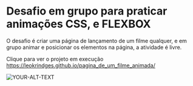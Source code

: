 <H1>Desafio em grupo para praticar animações CSS, e FLEXBOX</H1>
<p>O desafio é criar uma página de lançamento de um filme qualquer, e em grupo animar e posicionar os elementos na página, a atividade é livre.</p>

Clique para ver o projeto em execução
https://leokrindges.github.io/pagina_de_um_filme_animada/

<picture>
 <source media="(prefers-color-scheme: dark)" srcset="https://leokrindges.github.io/pagina_de_um_filme_animada/">
 <source media="(prefers-color-scheme: light)" srcset="https://leokrindges.github.io/pagina_de_um_filme_animada/">
 <img alt="YOUR-ALT-TEXT" src="https://leokrindges.github.io/pagina_de_um_filme_animada/">
</picture>
